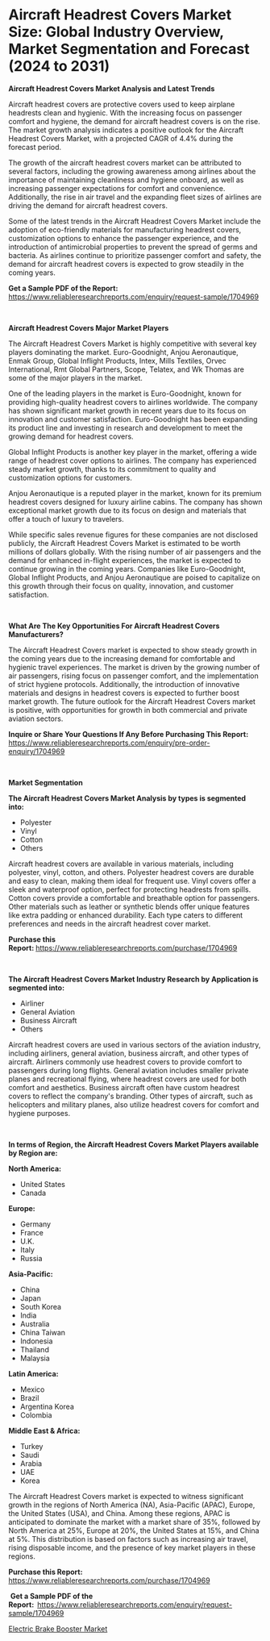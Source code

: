 <p><h1>Aircraft Headrest Covers Market Size: Global Industry Overview, Market Segmentation and Forecast (2024 to 2031)</h1></p><p><strong>Aircraft Headrest Covers Market Analysis and Latest Trends</strong></p>
<p><p>Aircraft headrest covers are protective covers used to keep airplane headrests clean and hygienic. With the increasing focus on passenger comfort and hygiene, the demand for aircraft headrest covers is on the rise. The market growth analysis indicates a positive outlook for the Aircraft Headrest Covers Market, with a projected CAGR of 4.4% during the forecast period.</p><p>The growth of the aircraft headrest covers market can be attributed to several factors, including the growing awareness among airlines about the importance of maintaining cleanliness and hygiene onboard, as well as increasing passenger expectations for comfort and convenience. Additionally, the rise in air travel and the expanding fleet sizes of airlines are driving the demand for aircraft headrest covers.</p><p>Some of the latest trends in the Aircraft Headrest Covers Market include the adoption of eco-friendly materials for manufacturing headrest covers, customization options to enhance the passenger experience, and the introduction of antimicrobial properties to prevent the spread of germs and bacteria. As airlines continue to prioritize passenger comfort and safety, the demand for aircraft headrest covers is expected to grow steadily in the coming years.</p></p>
<p><strong>Get a Sample PDF of the Report:&nbsp;</strong> <a href="https://www.reliableresearchreports.com/enquiry/request-sample/1704969">https://www.reliableresearchreports.com/enquiry/request-sample/1704969</a></p>
<p>&nbsp;</p>
<p><strong>Aircraft Headrest Covers Major Market Players</strong></p>
<p><p>The Aircraft Headrest Covers Market is highly competitive with several key players dominating the market. Euro-Goodnight, Anjou Aeronautique, Enmak Group, Global Inflight Products, Intex, Mills Textiles, Orvec International, Rmt Global Partners, Scope, Telatex, and Wk Thomas are some of the major players in the market.</p><p>One of the leading players in the market is Euro-Goodnight, known for providing high-quality headrest covers to airlines worldwide. The company has shown significant market growth in recent years due to its focus on innovation and customer satisfaction. Euro-Goodnight has been expanding its product line and investing in research and development to meet the growing demand for headrest covers.</p><p>Global Inflight Products is another key player in the market, offering a wide range of headrest cover options to airlines. The company has experienced steady market growth, thanks to its commitment to quality and customization options for customers.</p><p>Anjou Aeronautique is a reputed player in the market, known for its premium headrest covers designed for luxury airline cabins. The company has shown exceptional market growth due to its focus on design and materials that offer a touch of luxury to travelers.</p><p>While specific sales revenue figures for these companies are not disclosed publicly, the Aircraft Headrest Covers Market is estimated to be worth millions of dollars globally. With the rising number of air passengers and the demand for enhanced in-flight experiences, the market is expected to continue growing in the coming years. Companies like Euro-Goodnight, Global Inflight Products, and Anjou Aeronautique are poised to capitalize on this growth through their focus on quality, innovation, and customer satisfaction.</p></p>
<p>&nbsp;</p>
<p><strong>What Are The Key Opportunities For Aircraft Headrest Covers Manufacturers?</strong></p>
<p><p>The Aircraft Headrest Covers market is expected to show steady growth in the coming years due to the increasing demand for comfortable and hygienic travel experiences. The market is driven by the growing number of air passengers, rising focus on passenger comfort, and the implementation of strict hygiene protocols. Additionally, the introduction of innovative materials and designs in headrest covers is expected to further boost market growth. The future outlook for the Aircraft Headrest Covers market is positive, with opportunities for growth in both commercial and private aviation sectors.</p></p>
<p><strong>Inquire or Share Your Questions If Any Before Purchasing This Report:</strong> <a href="https://www.reliableresearchreports.com/enquiry/pre-order-enquiry/1704969">https://www.reliableresearchreports.com/enquiry/pre-order-enquiry/1704969</a></p>
<p>&nbsp;</p>
<p><strong>Market Segmentation</strong></p>
<p><strong>The Aircraft Headrest Covers Market Analysis by types is segmented into:</strong></p>
<p><ul><li>Polyester</li><li>Vinyl</li><li>Cotton</li><li>Others</li></ul></p>
<p><p>Aircraft headrest covers are available in various materials, including polyester, vinyl, cotton, and others. Polyester headrest covers are durable and easy to clean, making them ideal for frequent use. Vinyl covers offer a sleek and waterproof option, perfect for protecting headrests from spills. Cotton covers provide a comfortable and breathable option for passengers. Other materials such as leather or synthetic blends offer unique features like extra padding or enhanced durability. Each type caters to different preferences and needs in the aircraft headrest cover market.</p></p>
<p><strong>Purchase this Report:&nbsp;</strong><a href="https://www.reliableresearchreports.com/purchase/1704969">https://www.reliableresearchreports.com/purchase/1704969</a></p>
<p>&nbsp;</p>
<p><strong>The Aircraft Headrest Covers Market Industry Research by Application is segmented into:</strong></p>
<p><ul><li>Airliner</li><li>General Aviation</li><li>Business Aircraft</li><li>Others</li></ul></p>
<p><p>Aircraft headrest covers are used in various sectors of the aviation industry, including airliners, general aviation, business aircraft, and other types of aircraft. Airliners commonly use headrest covers to provide comfort to passengers during long flights. General aviation includes smaller private planes and recreational flying, where headrest covers are used for both comfort and aesthetics. Business aircraft often have custom headrest covers to reflect the company's branding. Other types of aircraft, such as helicopters and military planes, also utilize headrest covers for comfort and hygiene purposes.</p></p>
<p>&nbsp;</p>
<p><strong>In terms of Region, the Aircraft Headrest Covers Market Players available by Region are:</strong></p>
<p>
    <p> <strong> North America: </strong>
        <ul>
            <li>United States</li>
            <li>Canada</li>
        </ul>
        </p> 
    <p> <strong> Europe: </strong>
        <ul>
            <li>Germany</li>
            <li>France</li>
            <li>U.K.</li>
            <li>Italy</li>
            <li>Russia</li>
        </ul>
        </p> 
    <p> <strong> Asia-Pacific: </strong>
        <ul>
            <li>China</li>
            <li>Japan</li>
            <li>South Korea</li>
            <li>India</li>
            <li>Australia</li>
            <li>China Taiwan</li>
            <li>Indonesia</li>
            <li>Thailand</li>
            <li>Malaysia</li>
        </ul>
        </p> 
    <p> <strong> Latin America: </strong>
        <ul>
            <li>Mexico</li>
            <li>Brazil</li>
            <li>Argentina Korea</li>
            <li>Colombia</li>
        </ul>
        </p> 
    <p> <strong> Middle East & Africa: </strong>
        <ul>
            <li>Turkey</li>
            <li>Saudi</li>
            <li>Arabia</li>
            <li>UAE</li>
            <li>Korea</li>
        </ul>
    </p>
    </p>
<p><p>The Aircraft Headrest Covers market is expected to witness significant growth in the regions of North America (NA), Asia-Pacific (APAC), Europe, the United States (USA), and China. Among these regions, APAC is anticipated to dominate the market with a market share of 35%, followed by North America at 25%, Europe at 20%, the United States at 15%, and China at 5%. This distribution is based on factors such as increasing air travel, rising disposable income, and the presence of key market players in these regions.</p></p>
<p><strong>Purchase this Report: </strong><a href="https://www.reliableresearchreports.com/purchase/1704969">https://www.reliableresearchreports.com/purchase/1704969</a></p>
<p>&nbsp;<strong>Get a Sample PDF of the Report:&nbsp;&nbsp;</strong><a href="https://www.reliableresearchreports.com/enquiry/request-sample/1704969">https://www.reliableresearchreports.com/enquiry/request-sample/1704969</a></p>
<p><strong></strong></p>
<p><p><a href="https://copper-carbon-84f.notion.site/Electric-Brake-Booster-Market-A-Comprehensive-Report-of-its-Market-Share-Growth-Trends-2024-203-834329e0fbfb45988d7fa121b978effd">Electric Brake Booster Market</a></p></p>